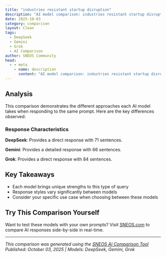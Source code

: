 ```yaml
---
title: "industries resistant startup disruption"
description: "AI model comparison: industries resistant startup disruption..."
date: 2025-10-03
category: comparison
layout: Clean
tags:
  - DeepSeek
  - Gemini
  - Grok
  - AI Comparison
author: SNEOS Community
head:
  - - meta
    - name: description
      content: "AI model comparison: industries resistant startup disruption..."
---
```


<ChatComparison
  title="industries resistant startup disruption"
  prompt="industries resistant startup disruption"
  :responses='{"DeepSeek": "Of course. This is a fascinating topic in business strategy. Industries resistant to startup disruption are typically characterized by a set of high barriers that make it exceptionally difficult for small, agile newcomers to compete.\n\nThese barriers can be structural, regulatory, economic, or behavioral.\n\nHere is a breakdown of industries resistant to startup disruption, the reasons why, and the nuanced exceptions.\n\n### The \u0022Fortress\u0022 Industries: Hardest to Disrupt\n\n#### 1. Aerospace \u0026 Defense\n* **Why Resistant:**\n * **Capital Intensity:** The R\u0026D and manufacturing costs for a single jet or satellite are astronomical.\n * **Stringent Regulation:** Safety certifications (FAA, EASA, etc.) are incredibly complex, time-consuming, and expensive.\n * **Long Sales Cycles:** Sales are often to governments, involving multi-year bidding processes and intense political lobbying.\n * **Entrenched Incumbents:** A few giant players (Boeing, Lockheed Martin, Northrop Grumman) dominate with deep, long-standing relationships.\n* **Nuance \u0026 Exception:** Startups like **Relativity Space** (3D printing rockets) and **SpaceX** (which was a startup that beat the odds) are disrupting the *launch* segment through radical innovation in cost and manufacturing. Defense is also seeing innovation in cybersecurity, drones, and AI, often through acquisitions by the giants.\n\n#### 2. Pharmaceuticals \u0026 Biotechnology\n* **Why Resistant:**\n * **Regulatory Hurdles:** The FDA (and other agencies) approval process can take over a decade and cost billions.\n * **R\u0026D Costs:** Discovering, testing, and trialing new drugs is incredibly expensive and has a high failure rate.\n * **Patent Protection:** Incumbents are protected by powerful patents that grant them market exclusivity for years.\n * **Manufacturing Complexity:** Producing drugs at scale under strict Good Manufacturing Practices (GMP) is a massive undertaking.\n* **Nuance \u0026 Exception:** Disruption is happening at the edges. Startups are using AI for drug discovery (e.g., **Recursion Pharmaceuticals**), focusing on rare diseases with smaller trials, or developing platform technologies. They often aim to be acquired by a large pharma company rather than compete directly.\n\n#### 3. Utilities (Energy, Water, Waste)\n* **Why Resistant:**\n * **Natural Monopolies:** The infrastructure (grids, pipes, treatment plants) is so expensive to duplicate that it\u0027s inefficient to have competition.\n * **Heavy Regulation:** Prices and services are controlled by public utility commissions.\n * **Massive Infrastructure:** The physical assets required are immense and legacy-based.\n* **Nuance \u0026 Exception:** Disruption is happening *around* the monopoly, not through it. Startups in **renewable energy** (solar, wind), **energy storage** (Tesla Powerwall), and smart grid software are creating decentralized alternatives that challenge the centralized model.\n\n#### 4. Mining \u0026 Heavy Industries\n* **Why Resistant:**\n * **Extreme Capital Intensity:** Acquiring land, permits, and heavy machinery (e.g., excavators, drills) requires billions.\n * **Commodity Pricing:** Margins are often thin and tied to global prices, leaving little room for error.\n * **Scale Economics:** Profitability is almost entirely dependent on operating at a massive scale.\n * **Geopolitical Complexity:** Operations are often in remote or politically unstable regions.\n* **Nuance \u0026 Exception:** Startups are emerging in **mining tech** (automation, data analytics for exploration) and **recycling/e-waste**, which can be seen as a new form of \u0022urban mining.\u0022\n\n#### 5. Major Banking \u0026 Insurance (Core Functions)\n* **Why Resistant:**\n * **Regulation \u0026 Compliance:** Heavily regulated (e.g., Basel III, Dodd-Frank) with high costs for compliance (KYC, AML).\n * **Consumer Trust \u0026 Inertia:** People are slow to move their life savings or primary banking relationships.\n * **Network Effects:** The value of a bank is in its existing network of borrowers, depositors, and services.\n* **Nuance \u0026 Exception:** This is a prime example of where **FinTech** has made huge inroads by *unbundling* the bank. Startups attack specific, high-margin services:\n * **Payments:** Stripe, Square\n * **Lending:** LendingClub, Affirm\n * **Investing:** Robinhood\n * **Neobanks:** Chime, Revolut (they often partner with legacy banks for the charter)\n\n### Common Characteristics of Resistant Industries\n\nStartups should be wary of industries that exhibit several of these traits:\n\n1. **High Capital Intensity:** Requires enormous upfront investment in physical assets.\n2. **Deep Regulatory Moats:** Government protection in the form of licenses, patents, or complex compliance rules.\n3. **Significant Network Effects:** The service becomes more valuable as more people use it (e.g., a social network, a stock exchange), making it hard for a new player to gain a foothold.\n4. **Massive Economies of Scale:** Incumbents have a permanent cost advantage due to their size.\n5. **Consumer Inertia \u0026 Trust:** High switching costs and deep-seated trust in established brands (e.g., you might try a new app, but you\u0027re less likely to try a new heart surgeon).\n6. **Control of Physical Infrastructure:** Owning the pipes, wires, stores, or spectrum that are essential for delivery.\n\n### How Startups Can \u0022Crack\u0022 These Fortresses\n\nDespite the barriers, disruption is not impossible. The strategies include:\n\n* **Unbundling:** Don\u0027t try to replace the entire incumbent. Attack one profitable, inefficient, or underserved part of their business (exactly what FinTech did).\n* **Leveraging New Technology:** Use AI, blockchain, or robotics to create a 10x better solution that justifies the switching cost.\n* **Regulatory Arbitrage:** Start in a less-regulated niche or geography and expand.\n* **Partnerships:** Instead of competing, sell your technology or service *to* the incumbents to make them more efficient.\n* **Creating a New Market:** Don\u0027t compete for existing customers; create a new class of customers (e.g., SpaceX creating a market for small satellite launches).\n\nIn conclusion, while these industries are highly resistant, history shows that no fortress is completely impenetrable. The key for a startup is not to launch a frontal assault, but to find the cracks in the walls\u2014the inefficient processes, underserved customers, or new technologies\u2014that the giants are too slow or too complacent to address.", "Gemini": "While no industry is completely immune to disruption, some are demonstrably more resistant than others due to factors like heavy regulation, high capital requirements, established infrastructure, deep-rooted customer relationships, and specialized expertise. Here\u0027s a breakdown of industries that have historically been resistant to startup disruption, and why:\n\n**1. Heavily Regulated Industries:**\n\n* **Pharmaceuticals:** Drug development requires extensive clinical trials, regulatory approvals (FDA, EMA), and significant R\u0026D investment. Startups often lack the resources and experience to navigate this complex landscape. Incumbents have strong lobbying power to maintain the regulatory status quo. Generative AI may help accelerate the process, but it still needs to navigate regulatory hurdles.\n* **Banking and Finance (Traditional):** While Fintech startups have made inroads, traditional banking operations (e.g., core banking systems, large loan portfolios, significant asset management) remain difficult to disrupt. Regulatory compliance (KYC, AML), data security, and the need for vast capital reserves create high barriers to entry. Incumbents also benefit from customer trust and brand recognition built over decades. That said, digital-only banks *are* disrupting, but it takes time and significant capital.\n* **Insurance:** Similar to banking, insurance is heavily regulated and requires significant capital to underwrite policies and manage risk. Established insurers have actuarial expertise, extensive data on risk assessment, and distribution networks (agents, brokers) that are hard for startups to replicate. Insurtech is emerging, but mostly focused on specific niches like usage-based insurance or simpler policy types.\n* **Defense:** Government contracts, national security concerns, and advanced technology requirements make this sector extremely difficult for startups to penetrate. Incumbents have long-standing relationships with government agencies and possess specialized engineering and manufacturing capabilities. However, smaller companies specializing in certain technology areas (cybersecurity, drones, etc.) can sometimes find a niche.\n\n**2. Industries with High Capital and Infrastructure Requirements:**\n\n* **Utilities (Electricity, Water, Gas):** Building and maintaining large-scale infrastructure (power plants, transmission lines, water treatment facilities, pipelines) requires massive capital investment and long-term planning. Incumbents have established infrastructure and often operate under government-granted monopolies or regulated pricing structures. Renewable energy startups face an uphill battle competing with established energy companies, although their growth is undeniable and distributed generation is slowly nibbling away at centralized utilities.\n* **Mining and Resource Extraction:** Exploration, development, and operation of mines and oil wells require significant capital, specialized equipment, and expertise in geology, engineering, and environmental management.\n* **Airlines:** Purchasing aircraft, maintaining them, operating routes, and complying with safety regulations are extremely capital-intensive. Incumbents have established routes, fleet sizes, and loyalty programs that are difficult for new airlines to match. Budget airlines have disrupted, but the core business model remains resistant to complete overhaul.\n* **Railroads:** Similar to airlines, railroads require massive capital investment in infrastructure, rolling stock, and operational systems.\n\n**3. Industries with Deep-Rooted Customer Relationships and Brand Loyalty:**\n\n* **Luxury Goods:** Brands like Rolex, Herm\u00E8s, and Chanel have built strong brand equity and customer loyalty over decades (or even centuries). Consumers in this segment are often willing to pay a premium for the brand name and heritage, making it difficult for startups to compete solely on price or features.\n* **Funeral Services:** This industry is often driven by tradition, emotional attachment, and pre-arranged plans. Established funeral homes have strong community ties and customer relationships that are difficult for new entrants to disrupt.\n* **Some Areas of Healthcare (Beyond Pharma):** While some aspects of healthcare are ripe for disruption (e.g., telemedicine), others like specialized surgery or chronic disease management often rely on long-term relationships with physicians and hospitals. Trust and established medical practices are significant barriers to entry.\n\n**4. Industries Requiring Highly Specialized Expertise and Training:**\n\n* **Aerospace Engineering:** Designing and building aircraft and spacecraft requires highly specialized engineering expertise and advanced manufacturing techniques.\n* **Nuclear Energy:** Operating nuclear power plants requires extensive training, expertise in nuclear physics, and stringent safety protocols.\n* **Advanced Manufacturing:** Manufacturing complex products like semiconductors, medical devices, or specialized machinery requires sophisticated manufacturing processes, quality control systems, and skilled labor.\n* **Architecture (Especially Complex Projects):** Designing large-scale buildings, infrastructure projects, or specialized facilities requires years of education, licensing, and experience. While AI is emerging as a design tool, the expertise of experienced architects remains crucial.\n\n**Why These Industries Are Resistant:**\n\n* **High Barriers to Entry:** The factors listed above (regulation, capital, infrastructure, expertise) create significant barriers to entry, making it difficult for startups to compete.\n* **Incumbent Advantages:** Established companies benefit from economies of scale, established relationships with suppliers and customers, and brand recognition.\n* **Regulatory Capture:** Incumbents often lobby governments to maintain regulations that favor them and make it difficult for new entrants to compete.\n* **Customer Trust:** In some industries, customers are hesitant to switch to new providers due to trust concerns (e.g., banking, insurance, healthcare).\n* **Long Sales Cycles:** Some industries (e.g., defense, aerospace) have long sales cycles and complex procurement processes, which can be challenging for startups to navigate.\n\n**Important Considerations:**\n\n* **\u0022Resistant\u0022 Doesn\u0027t Mean \u0022Immune\u0022:** While these industries are relatively resistant, they are not immune to disruption. Technology, changing consumer preferences, and new business models can eventually lead to disruption.\n* **Niche Disruption:** Startups can often find success by focusing on specific niches within these industries or by offering complementary services.\n* **Partnerships:** Startups can sometimes partner with established companies to gain access to resources, expertise, and distribution channels.\n* **Slow, Incremental Change:** Disruption in these industries often happens gradually, rather than through rapid, dramatic shifts.\n* **The Role of Technology:** Advancements in technology (e.g., AI, blockchain, robotics) are constantly changing the landscape and could potentially disrupt even the most resistant industries. It\u0027s important to monitor these developments closely.\n* **Generative AI:** While it\u0027s still early days, generative AI holds the potential to disrupt many of these industries by streamlining processes, accelerating R\u0026D, and personalizing customer experiences. However, it also introduces new challenges related to data security, ethics, and regulation.\n\nIn conclusion, while these industries present significant challenges for startups, they are not impenetrable. By focusing on specific niches, leveraging new technologies, and building strong partnerships, startups can find opportunities to disrupt even the most resistant industries. However, it requires a long-term perspective, significant resources, and a deep understanding of the industry\u0027s specific challenges.\n", "Grok": "Some industries are more resistant to startup disruption due to high barriers to entry, heavy regulation, complex infrastructure, or entrenched market dynamics. While no industry is entirely immune to innovation, the following sectors often pose significant challenges for startups attempting to disrupt them:\n\n### 1. **Healthcare and Pharmaceuticals**\n - **Barriers to Entry**: Strict regulatory requirements (e.g., FDA approvals), long clinical trial processes, and high R\u0026D costs deter startups from entering the space.\n - **Established Players**: Large pharmaceutical companies and healthcare providers have deep pockets, extensive networks, and control over distribution channels.\n - **Complexity**: Medical expertise, patient data privacy laws (e.g., HIPAA), and intricate supply chains make disruption difficult without significant resources.\n - **Startup Challenges**: While startups can innovate in niches like health tech or telemedicine, scaling to compete with major players is tough.\n\n **Examples of Resistance**: Developing a new drug can take over a decade and cost billions, which is prohibitive for most startups without partnerships or acquisitions by larger firms.\n\n---\n\n### 2. **Energy and Utilities (Traditional Infrastructure)**\n - **Barriers to Entry**: Massive capital requirements for infrastructure (e.g., power plants, grids, pipelines), along with strict government oversight, create high hurdles.\n - **Regulation**: Energy markets are often heavily regulated, with long approval processes for new technologies or providers.\n - **Entrenched Systems**: Established companies dominate with long-standing contracts and control of critical infrastructure.\n - **Startup Challenges**: Renewable energy startups (e.g., solar or wind) face competition from legacy fossil fuel giants that can pivot or lobby against disruption.\n\n **Examples of Resistance**: Building a new utility-scale power plant or grid system is beyond the financial and logistical capacity of most startups.\n\n---\n\n### 3. **Aerospace and Defense**\n - **Barriers to Entry**: High costs of R\u0026D, manufacturing, and testing, combined with government contracts and security clearances, limit new entrants.\n - **Regulation and Safety**: Stringent safety standards and certifications are required, often taking years to achieve.\n - **Established Players**: Companies like Boeing, Lockheed Martin, and Airbus have long-term government relationships and economies of scale.\n - **Startup Challenges**: While companies like SpaceX have disrupted parts of the aerospace industry, they required massive funding and unique leadership (e.g., Elon Musk) to succeed.\n\n **Examples of Resistance**: Competing in defense contracting or commercial aircraft manufacturing is nearly impossible without government support or billions in capital.\n\n---\n\n### 4. **Telecommunications**\n - **Barriers to Entry**: Building telecom infrastructure (e.g., cell towers, fiber-optic networks) requires enormous investment and time.\n - **Regulation**: Governments often control spectrum licensing and impose strict compliance rules.\n - **Market Domination**: Large telecom providers like AT\u0026T, Verizon, and Vodafone have near-monopoly control in many regions, with customer lock-in through contracts.\n - **Startup Challenges**: Startups in this space often focus on niche services (e.g., VoIP or MVNOs), but they struggle to compete with the scale of incumbents.\n\n **Examples of Resistance**: Entering the telecom hardware or core network market is nearly impossible without acquisitions or partnerships with giants.\n\n---\n\n### 5. **Heavy Manufacturing and Industrial Equipment**\n - **Barriers to Entry**: High capital costs for factories, machinery, and supply chains, along with long lead times to establish production.\n - **Expertise and Scale**: Established companies benefit from decades of expertise, patents, and global distribution networks.\n - **Customer Relationships**: Industrial buyers often prioritize reliability and long-term partnerships over unproven startups.\n - **Startup Challenges**: While startups can innovate in areas like 3D printing or automation software, directly challenging major manufacturers like Caterpillar or Siemens is difficult.\n\n **Examples of Resistance**: Producing heavy machinery or industrial tools at a competitive scale requires resources far beyond most startups\u2019 reach.\n\n---\n\n### 6. **Banking and Financial Services (Traditional Core Banking)**\n - **Barriers to Entry**: Heavy regulation, licensing requirements, and the need for significant capital to operate as a bank.\n - **Trust and Brand**: Customers often prefer established institutions for security and reliability, especially for core banking services like deposits and loans.\n - **Infrastructure**: Legacy systems, while outdated, are deeply integrated into global financial networks, making replacement costly and risky.\n - **Startup Challenges**: Fintech startups often focus on niche areas (e.g., payments, robo-advisors) rather than competing directly with major banks like JPMorgan Chase or Bank of America.\n\n **Examples of Resistance**: Starting a new traditional bank is incredibly difficult due to regulatory hurdles and the need for consumer trust at scale.\n\n---\n\n### 7. **Agriculture (Large-Scale Farming and Equipment)**\n - **Barriers to Entry**: High costs of land, equipment, and inputs (e.g., seeds, fertilizers), along with long cycles for returns on investment.\n - **Market Control**: Large agribusinesses like Monsanto (Bayer) and John Deere dominate through patents, distribution networks, and economies of scale.\n - **Regulation and Geography**: Local regulations, subsidies, and varying climate conditions add complexity to scaling agricultural solutions.\n - **Startup Challenges**: While agtech startups can innovate in areas like precision farming or vertical farming, disrupting the broader industry is challenging.\n\n **Examples of Resistance**: Competing with industrial farming operations or major equipment manufacturers requires massive investment and long-term planning.\n\n---\n\n### 8. **Insurance (Traditional Underwriting and Actuarial Models)**\n - **Barriers to Entry**: High regulatory compliance, complex actuarial science, and the need for significant capital reserves to cover claims.\n - **Customer Trust**: Consumers and businesses often stick with established insurers for reliability and brand recognition.\n - **Data Advantage**: Large insurers have decades of historical data to refine risk models, giving them a competitive edge.\n - **Startup Challenges**: Insurtech startups can innovate in customer experience or niche policies, but replacing core insurance functions is difficult.\n\n **Examples of Resistance**: Entering the reinsurance market or competing with giants like Allstate or Zurich is a slow and resource-intensive process.\n\n---\n\n### Why These Industries Resist Disruption\n- **Capital Intensity**: High upfront costs and long payback periods deter startups without deep funding.\n- **Regulatory Moats**: Government oversight and compliance create natural barriers to entry.\n- **Incumbent Advantages**: Established players often have scale, brand loyalty, and political influence to maintain dominance.\n- **Complexity and Risk**: Industries with high technical or operational complexity (e.g., healthcare, aerospace) are harder for new entrants to navigate.\n\n### Areas Where Startups Can Still Make an Impact\nEven in these resistant industries, startups often find success by:\n- Focusing on niche markets or underserved segments (e.g., renewable energy startups targeting off-grid solutions).\n- Partnering with incumbents rather than competing directly.\n- Leveraging emerging technologies (e.g., AI, blockchain) to offer complementary services.\n- Targeting adjacent or less regulated areas (e.g., fintech apps for personal finance rather than core banking).\n\nWhile disruption is challenging in these industries, it\u2019s not impossible\u2014success often requires patience, significant funding, and strategic positioning."}' 
  published-date="21:19"
/>

## Analysis

This comparison demonstrates the different approaches each AI model takes when responding to the same prompt. Here are the key differences observed:

### Response Characteristics

**DeepSeek**: Provides a direct response with 71 sentences. 

**Gemini**: Provides a detailed response with 66 sentences. 

**Grok**: Provides a direct response with 84 sentences. 

## Key Takeaways

- Each model brings unique strengths to this type of query
- Response styles vary significantly between models
- Consider your specific use case when choosing between these models

## Try This Comparison Yourself

Want to test these models with your own prompts? Visit [SNEOS.com](https://sneos.com) to compare AI responses side-by-side in real-time.

---

*This comparison was generated using the [SNEOS AI Comparison Tool](https://sneos.com)*
*Published: October 03, 2025 | Models: DeepSeek, Gemini, Grok*
